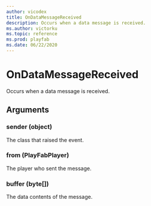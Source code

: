 ```yaml
---
author: vicodex
title: OnDataMessageReceived
description: Occurs when a data message is received.
ms.author: victorku
ms.topic: reference
ms.prod: playfab
ms.date: 06/22/2020
---
```


# OnDataMessageReceived

Occurs when a data message is received.

## Arguments

### sender (object)

The class that raised the event.

### from (PlayFabPlayer)

The player who sent the message.

### buffer (byte[])

The data contents of the message.
